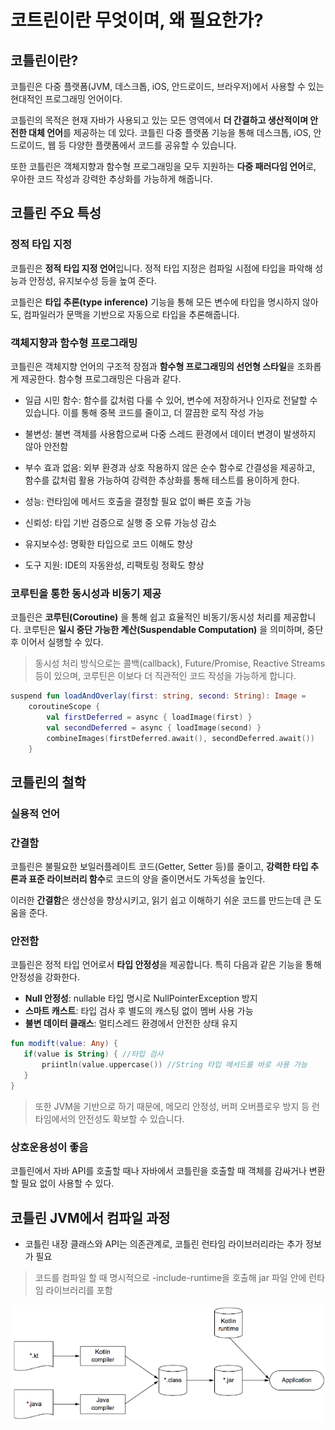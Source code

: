 # 코트린이란 무엇이며, 왜 필요한가?
## 코틀린이란?

코틀린은 다중 플랫폼(JVM, 데스크톱, iOS, 안드로이드, 브라우저)에서 사용할 수 있는 현대적인 프로그래밍 언어이다.

코틀린의 목적은 현재 자바가 사용되고 있는 모든 영역에서 **더 간결하고 생산적이며 안전한 대체 언어**를 제공하는 데 있다. 코틀린 다중 플랫폼 기능을 통해 데스크톱, iOS, 안드로이드, 웹 등 다양한 플랫폼에서 코드를 공유할 수 있습니다.

또한 코틀린은 객체지향과 함수형 프로그래밍을 모두 지원하는 **다중 패러다임 언어**로, 우아한 코드 작성과 강력한 추상화를 가능하게 해줍니다.

## 코틀린 주요 특성

### 정적 타입 지정

코틀린은 **정적 타입 지정 언어**입니다. 정적 타입 지정은 컴파일 시점에 타입을 파악해 성능과 안정성, 유지보수성 등을 높여 준다.

코틀린은 **타입 추론(type inference)** 기능을 통해 모든 변수에 타입을 명시하지 않아도, 컴파일러가 문맥을 기반으로 자동으로 타입을 추론해줍니다.

### 객체지향과 함수형 프로그래밍

코틀린은 객체지향 언어의 구조적 장점과 **함수형 프로그래밍의 선언형 스타일**을 조화롭게 제공한다. 함수형 프로그래밍은 다음과 같다.

- 일급 시민 함수: 함수를 값처럼 다룰 수 있어, 변수에 저장하거나 인자로 전달할 수 있습니다. 이를 통해 중복 코드를 줄이고, 더 깔끔한 로직 작성 가능
- 불변성: 불변 객체를 사용함으로써 다중 스레드 환경에서 데이터 변경이 발생하지 않아 안전함
- 부수 효과 없음: 외부 환경과 상호 작용하지 않은 순수 함수로 간결성을 제공하고, 함수를 값처럼 활용 가능하여 강력한 추상화를 통해 테스트를 용이하게 한다.

- 성능: 런타임에 메서드 호출을 결정할 필요 없이 빠른 호출 가능
- 신뢰성: 타입 기반 검증으로 실행 중 오류 가능성 감소
- 유지보수성: 명확한 타입으로 코드 이해도 향상
- 도구 지원: IDE의 자동완성, 리팩토링 정확도 향상

### 코루틴을 통한 동시성과 비동기 제공

코틀린은 **코루틴(Coroutine)** 을 통해 쉽고 효율적인 비동기/동시성 처리를 제공합니다. 코루틴은 **일시 중단 가능한 계산(Suspendable Computation)** 을 의미하며, 중단 후 이어서 실행할 수 있다.

> 동시성 처리 방식으로는 콜백(callback), Future/Promise, Reactive Streams 등이 있으며, 코루틴은 이보다 더 직관적인 코드 작성을 가능하게 합니다.
>

```kotlin
suspend fun loadAndOverlay(first: string, second: String): Image = 
    coroutineScope {
        val firstDeferred = async { loadImage(first) }
        val secondDeferred = async { loadImage(second) }
        combineImages(firstDeferred.await(), secondDeferred.await())
    }
```

## 코틀린의 철학

### 실용적 언어

### 간결함

코틀린은 불필요한 보일러플레이트 코드(Getter, Setter 등)를 줄이고, **강력한 타입 추론과 표준 라이브러리 함수**로 코드의 양을 줄이면서도 가독성을 높인다.

이러한 **간결함**은 생산성을 향상시키고, 읽기 쉽고 이해하기 쉬운 코드를 만드는데 큰 도움을 준다.

### 안전함

코틀린은 정적 타입 언어로서 **타입 안정성**을 제공합니다. 특히 다음과 같은 기능을 통해 안정성을 강화한다.

- **Null 안정성**: nullable 타입 명시로 NullPointerException 방지
- **스마트 캐스트**: 타입 검사 후 별도의 캐스팅 없이 멤버 사용 가능
- **불변 데이터 클래스**: 멀티스레드 환경에서 안전한 상태 유지

```kotlin
fun modift(value: Any) {
   if(value is String) { //타입 검사
       priintln(value.uppercase()) //String 타입 메서드를 바로 사용 가능
   }
}
```

> 또한 JVM을 기반으로 하기 때문에, 메모리 안정성, 버퍼 오버플로우 방지 등 런타임에서의 안전성도 확보할 수 있습니다.
>

### 상호운용성이 좋음

코틀린에서 자바 API를 호출할 때나 자바에서 코틀린을 호출할 때 객체를 감싸거나 변환할 필요 없이 사용할 수 있다.

## 코틀린 JVM에서 컴파일 과정

- 코틀린 내장 클래스와 API는 의존관계로, 코틀린 런타임 라이브러리라는 추가 정보가 필요

> 코드를 컴파일 할 때 명시적으로 -include-runtime을 호출해 jar 파일 안에 런타임 라이브러리를 포함
>

![코틀린 컴파일](./kotlin-compile.png)